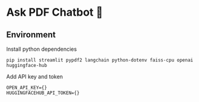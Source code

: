 # Ask PDF Chatbot 🤖

## Environment
Install python dependencies
```commandline
pip install streamlit pypdf2 langchain python-dotenv faiss-cpu openai huggingface-hub
```

Add API key and token 
```dotenv
OPEN_API_KEY={}
HUGGINGFACEHUB_API_TOKEN={}
```